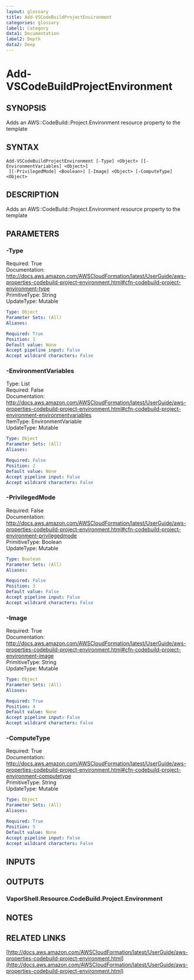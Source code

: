 ```yaml
---
layout: glossary
title: Add-VSCodeBuildProjectEnvironment
categories: glossary
label1: Category
data1: Documentation
label2: Depth
data2: Deep
---
```


# Add-VSCodeBuildProjectEnvironment

## SYNOPSIS
Adds an AWS::CodeBuild::Project.Environment resource property to the template

## SYNTAX

```
Add-VSCodeBuildProjectEnvironment [-Type] <Object> [[-EnvironmentVariables] <Object>]
 [[-PrivilegedMode] <Boolean>] [-Image] <Object> [-ComputeType] <Object>
```

## DESCRIPTION
Adds an AWS::CodeBuild::Project.Environment resource property to the template

## PARAMETERS

### -Type
Required: True    
Documentation: http://docs.aws.amazon.com/AWSCloudFormation/latest/UserGuide/aws-properties-codebuild-project-environment.html#cfn-codebuild-project-environment-type    
PrimitiveType: String    
UpdateType: Mutable

```yaml
Type: Object
Parameter Sets: (All)
Aliases: 

Required: True
Position: 1
Default value: None
Accept pipeline input: False
Accept wildcard characters: False
```

### -EnvironmentVariables
Type: List    
Required: False    
Documentation: http://docs.aws.amazon.com/AWSCloudFormation/latest/UserGuide/aws-properties-codebuild-project-environment.html#cfn-codebuild-project-environment-environmentvariables    
ItemType: EnvironmentVariable    
UpdateType: Mutable

```yaml
Type: Object
Parameter Sets: (All)
Aliases: 

Required: False
Position: 2
Default value: None
Accept pipeline input: False
Accept wildcard characters: False
```

### -PrivilegedMode
Required: False    
Documentation: http://docs.aws.amazon.com/AWSCloudFormation/latest/UserGuide/aws-properties-codebuild-project-environment.html#cfn-codebuild-project-environment-privilegedmode    
PrimitiveType: Boolean    
UpdateType: Mutable

```yaml
Type: Boolean
Parameter Sets: (All)
Aliases: 

Required: False
Position: 3
Default value: False
Accept pipeline input: False
Accept wildcard characters: False
```

### -Image
Required: True    
Documentation: http://docs.aws.amazon.com/AWSCloudFormation/latest/UserGuide/aws-properties-codebuild-project-environment.html#cfn-codebuild-project-environment-image    
PrimitiveType: String    
UpdateType: Mutable

```yaml
Type: Object
Parameter Sets: (All)
Aliases: 

Required: True
Position: 4
Default value: None
Accept pipeline input: False
Accept wildcard characters: False
```

### -ComputeType
Required: True    
Documentation: http://docs.aws.amazon.com/AWSCloudFormation/latest/UserGuide/aws-properties-codebuild-project-environment.html#cfn-codebuild-project-environment-computetype    
PrimitiveType: String    
UpdateType: Mutable

```yaml
Type: Object
Parameter Sets: (All)
Aliases: 

Required: True
Position: 5
Default value: None
Accept pipeline input: False
Accept wildcard characters: False
```

## INPUTS

## OUTPUTS

### VaporShell.Resource.CodeBuild.Project.Environment

## NOTES

## RELATED LINKS

[http://docs.aws.amazon.com/AWSCloudFormation/latest/UserGuide/aws-properties-codebuild-project-environment.html](http://docs.aws.amazon.com/AWSCloudFormation/latest/UserGuide/aws-properties-codebuild-project-environment.html)

